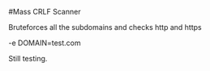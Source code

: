 #Mass CRLF Scanner

Bruteforces all the subdomains and checks http and https

-e DOMAIN=test.com

Still testing.